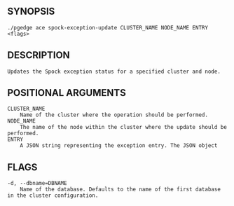 
## SYNOPSIS
    ./pgedge ace spock-exception-update CLUSTER_NAME NODE_NAME ENTRY <flags>

## DESCRIPTION
    Updates the Spock exception status for a specified cluster and node.

## POSITIONAL ARGUMENTS
    CLUSTER_NAME
        Name of the cluster where the operation should be performed.
    NODE_NAME
        The name of the node within the cluster where the update should be performed.
    ENTRY
        A JSON string representing the exception entry. The JSON object

## FLAGS
    -d, --dbname=DBNAME
        Name of the database. Defaults to the name of the first database in the cluster configuration.
    
